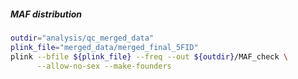 ##### MAF distribution

```bash
outdir="analysis/qc_merged_data"
plink_file="merged_data/merged_final_5FID"
plink --bfile ${plink_file} --freq --out ${outdir}/MAF_check \
      --allow-no-sex --make-founders
```
